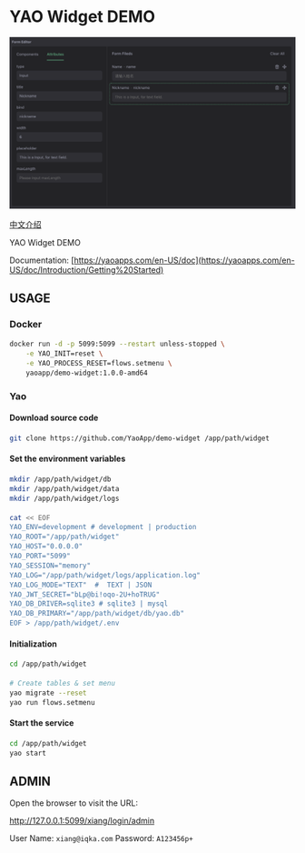 # YAO Widget DEMO

![Image](docs/images/intro.png)

[中文介绍](README.zh-CN.md)

YAO Widget DEMO

Documentation: [https://yaoapps.com/en-US/doc](https://yaoapps.com/en-US/doc/Introduction/Getting%20Started)

## USAGE

### Docker

```bash
docker run -d -p 5099:5099 --restart unless-stopped \
    -e YAO_INIT=reset \
    -e YAO_PROCESS_RESET=flows.setmenu \
    yaoapp/demo-widget:1.0.0-amd64
```

### Yao

#### Download source code

```bash
git clone https://github.com/YaoApp/demo-widget /app/path/widget

```

#### Set the environment variables

```bash
mkdir /app/path/widget/db
mkdir /app/path/widget/data
mkdir /app/path/widget/logs

cat << EOF
YAO_ENV=development # development | production
YAO_ROOT="/app/path/widget"
YAO_HOST="0.0.0.0"
YAO_PORT="5099"
YAO_SESSION="memory"
YAO_LOG="/app/path/widget/logs/application.log"
YAO_LOG_MODE="TEXT"  #  TEXT | JSON
YAO_JWT_SECRET="bLp@bi!oqo-2U+hoTRUG"
YAO_DB_DRIVER=sqlite3 # sqlite3 | mysql
YAO_DB_PRIMARY="/app/path/widget/db/yao.db"
EOF > /app/path/widget/.env
```

#### Initialization

```bash
cd /app/path/widget

# Create tables & set menu
yao migrate --reset
yao run flows.setmenu

```

#### Start the service

```bash
cd /app/path/widget
yao start
```

## ADMIN

Open the browser to visit the URL:

http://127.0.0.1:5099/xiang/login/admin

User Name: `xiang@iqka.com`
Password: `A123456p+`
